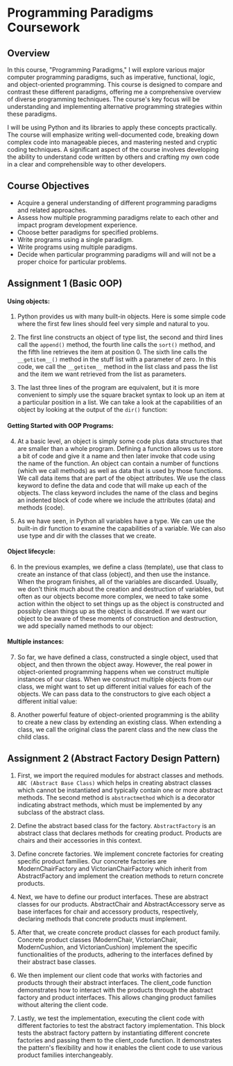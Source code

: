 # Programming Paradigms Coursework

## Overview

In this course, "Programming Paradigms," I will explore various major computer programming paradigms, such as imperative, functional, logic, and object-oriented programming. This course is designed to compare and contrast these different paradigms, offering me a comprehensive overview of diverse programming techniques. The course's key focus will be understanding and implementing alternative programming strategies within these paradigms.

I will be using Python and its libraries to apply these concepts practically. The course will emphasize writing well-documented code, breaking down complex code into manageable pieces, and mastering nested and cryptic coding techniques. A significant aspect of the course involves developing the ability to understand code written by others and crafting my own code in a clear and comprehensible way to other developers.

## Course Objectives

- Acquire a general understanding of different programming paradigms and related approaches.
- Assess how multiple programming paradigms relate to each other and impact program development experience.
- Choose better paradigms for specified problems.
- Write programs using a single paradigm.
- Write programs using multiple paradigms.
- Decide when particular programming paradigms will and will not be a proper choice for particular problems.

## Assignment 1 (Basic OOP)

#### Using objects:
1) Python provides us with many built-in objects. Here is some simple code where the first few lines should feel very simple and natural to you.

2) The first line constructs an object of type list, the second and third lines call the `append()` method, the fourth line calls the `sort()` method, and the fifth line retrieves the item at position 0. The sixth line calls the `__getitem__()` method in the stuff list with a parameter of zero. In this code, we call the `__getitem__` method in the list class and pass the list and the item we want retrieved from the list as parameters.

3) The last three lines of the program are equivalent, but it is more convenient to simply use the square bracket syntax to look up an item at a particular position in a list. We can take a look at the capabilities of an object by looking at the output of the `dir()` function:

#### Getting Started with OOP Programs:

4) At a basic level, an object is simply some code plus data structures that are smaller than a whole program. Defining a function allows us to store a bit of code and give it a name and then later invoke that code using the name of the function. An object can contain a number of functions (which we call methods) as well as data that is used by those functions. We call data items that are part of the object attributes. We use the class keyword to define the data and code that will make up each of the objects. The class keyword includes the name of the class and begins an indented block of code where we include the attributes (data) and methods (code).

5) As we have seen, in Python all variables have a type. We can use the built-in dir function to examine the capabilities of a variable. We can also use type and dir with the classes that we create.

#### Object lifecycle:

6) In the previous examples, we define a class (template), use that class to create an instance of that class (object), and then use the instance. When the program finishes, all of the variables are discarded. Usually, we don’t think much about the creation and destruction of variables, but often as our objects become more complex, we need to take some action within the object to set things up as the object is constructed and possibly clean things up as the object is discarded. If we want our object to be aware of these moments of construction and destruction, we add specially named methods to our object:

#### Multiple instances:

7) So far, we have defined a class, constructed a single object, used that object, and then thrown the object away. However, the real power in object-oriented programming happens when we construct multiple instances of our class. When we construct multiple objects from our class, we might want to set up different initial values for each of the objects. We can pass data to the constructors to give each object a different initial value:

8) Another powerful feature of object-oriented programming is the ability to create a new class by extending an existing class. When extending a class, we call the original class the parent class and the new class the child class.

## Assignment 2 (Abstract Factory Design Pattern)

1) First, we import the required modules for abstract classes and methods. `ABC (Abstract Base Class)` which helps in creating abstract classes which cannot be instantiated and typically contain one or more abstract methods. The second method is `abstractmethod` which is a decorator indicating abstract methods, which must be implemented by any subclass of the abstract class.

2) Define the abstract based class for the factory. `AbstractFactory` is an abstract class that declares methods for creating product. Products are chairs and their accessories in this context.

3) Define concrete factories. We implement concrete factories for creating specific product families. Our concrete factories are ModernChairFactory and VictorianChairFactory which inherit from AbstractFactory and implement the creation methods to return concrete products.

4) Next, we have to define our product interfaces. These are abstract classes for our products. AbstractChair and AbstractAccessory serve as base interfaces for chair and accessory products, respectively, declaring methods that concrete products must implement.

5) After that, we create concrete product classes for each product family. Concrete product classes (ModernChair, VictorianChair, ModernCushion, and VictorianCushion) implement the specific functionalities of the products, adhering to the interfaces defined by their abstract base classes.

6) We then implement our client code that works with factories and products through their abstract interfaces. The client_code function demonstrates how to interact with the products through the abstract factory and product interfaces. This allows changing product families without altering the client code.

7) Lastly, we test the implementation, executing the client code with different factories to test the abstract factory implementation. This block tests the abstract factory pattern by instantiating different concrete factories and passing them to the client_code function. It demonstrates the pattern's flexibility and how it enables the client code to use various product families interchangeably.  






